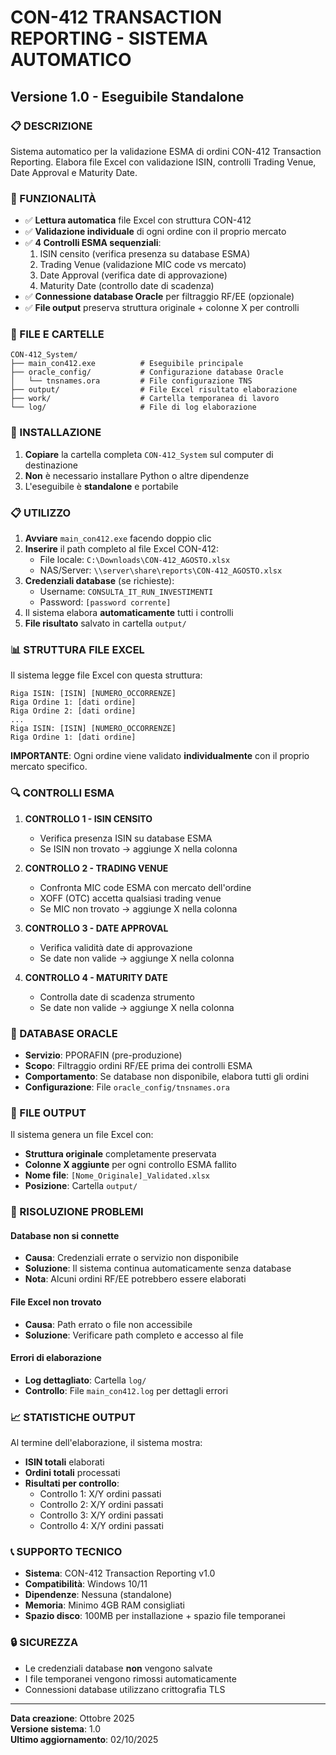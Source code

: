 # CON-412 TRANSACTION REPORTING - SISTEMA AUTOMATICO
## Versione 1.0 - Eseguibile Standalone

### 📋 DESCRIZIONE
Sistema automatico per la validazione ESMA di ordini CON-412 Transaction Reporting.
Elabora file Excel con validazione ISIN, controlli Trading Venue, Date Approval e Maturity Date.

### 🚀 FUNZIONALITÀ
- ✅ **Lettura automatica** file Excel con struttura CON-412
- ✅ **Validazione individuale** di ogni ordine con il proprio mercato
- ✅ **4 Controlli ESMA sequenziali**:
  1. ISIN censito (verifica presenza su database ESMA)
  2. Trading Venue (validazione MIC code vs mercato)
  3. Date Approval (verifica date di approvazione)
  4. Maturity Date (controllo date di scadenza)
- ✅ **Connessione database Oracle** per filtraggio RF/EE (opzionale)
- ✅ **File output** preserva struttura originale + colonne X per controlli

### 📁 FILE E CARTELLE
```
CON-412_System/
├── main_con412.exe          # Eseguibile principale
├── oracle_config/           # Configurazione database Oracle
│   └── tnsnames.ora         # File configurazione TNS
├── output/                  # File Excel risultato elaborazione
├── work/                    # Cartella temporanea di lavoro
└── log/                     # File di log elaborazione
```

### 🔧 INSTALLAZIONE
1. **Copiare** la cartella completa `CON-412_System` sul computer di destinazione
2. **Non** è necessario installare Python o altre dipendenze
3. L'eseguibile è **standalone** e portabile

### 📋 UTILIZZO
1. **Avviare** `main_con412.exe` facendo doppio clic
2. **Inserire** il path completo al file Excel CON-412:
   - File locale: `C:\Downloads\CON-412_AGOSTO.xlsx`
   - NAS/Server: `\\server\share\reports\CON-412_AGOSTO.xlsx`
3. **Credenziali database** (se richieste):
   - Username: `CONSULTA_IT_RUN_INVESTIMENTI`
   - Password: `[password corrente]`
4. Il sistema elabora **automaticamente** tutti i controlli
5. **File risultato** salvato in cartella `output/`

### 📊 STRUTTURA FILE EXCEL
Il sistema legge file Excel con questa struttura:
```
Riga ISIN: [ISIN] [NUMERO_OCCORRENZE]
Riga Ordine 1: [dati ordine]
Riga Ordine 2: [dati ordine]
...
Riga ISIN: [ISIN] [NUMERO_OCCORRENZE]
Riga Ordine 1: [dati ordine]
```

**IMPORTANTE**: Ogni ordine viene validato **individualmente** con il proprio mercato specifico.

### 🔍 CONTROLLI ESMA
1. **CONTROLLO 1 - ISIN CENSITO**
   - Verifica presenza ISIN su database ESMA
   - Se ISIN non trovato → aggiunge X nella colonna

2. **CONTROLLO 2 - TRADING VENUE**
   - Confronta MIC code ESMA con mercato dell'ordine
   - XOFF (OTC) accetta qualsiasi trading venue
   - Se MIC non trovato → aggiunge X nella colonna

3. **CONTROLLO 3 - DATE APPROVAL**
   - Verifica validità date di approvazione
   - Se date non valide → aggiunge X nella colonna

4. **CONTROLLO 4 - MATURITY DATE**
   - Controlla date di scadenza strumento
   - Se date non valide → aggiunge X nella colonna

### 💾 DATABASE ORACLE
- **Servizio**: PPORAFIN (pre-produzione)
- **Scopo**: Filtraggio ordini RF/EE prima dei controlli ESMA
- **Comportamento**: Se database non disponibile, elabora tutti gli ordini
- **Configurazione**: File `oracle_config/tnsnames.ora`

### 📄 FILE OUTPUT
Il sistema genera un file Excel con:
- **Struttura originale** completamente preservata
- **Colonne X aggiunte** per ogni controllo ESMA fallito
- **Nome file**: `[Nome_Originale]_Validated.xlsx`
- **Posizione**: Cartella `output/`

### 🐛 RISOLUZIONE PROBLEMI

#### Database non si connette
- **Causa**: Credenziali errate o servizio non disponibile
- **Soluzione**: Il sistema continua automaticamente senza database
- **Nota**: Alcuni ordini RF/EE potrebbero essere elaborati

#### File Excel non trovato
- **Causa**: Path errato o file non accessibile
- **Soluzione**: Verificare path completo e accesso al file

#### Errori di elaborazione
- **Log dettagliato**: Cartella `log/`
- **Controllo**: File `main_con412.log` per dettagli errori

### 📈 STATISTICHE OUTPUT
Al termine dell'elaborazione, il sistema mostra:
- **ISIN totali** elaborati
- **Ordini totali** processati
- **Risultati per controllo**:
  - Controllo 1: X/Y ordini passati
  - Controllo 2: X/Y ordini passati
  - Controllo 3: X/Y ordini passati
  - Controllo 4: X/Y ordini passati

### 📞 SUPPORTO TECNICO
- **Sistema**: CON-412 Transaction Reporting v1.0
- **Compatibilità**: Windows 10/11
- **Dipendenze**: Nessuna (standalone)
- **Memoria**: Minimo 4GB RAM consigliati
- **Spazio disco**: 100MB per installazione + spazio file temporanei

### 🔒 SICUREZZA
- Le credenziali database **non** vengono salvate
- I file temporanei vengono rimossi automaticamente
- Connessioni database utilizzano crittografia TLS

---
**Data creazione**: Ottobre 2025  
**Versione sistema**: 1.0  
**Ultimo aggiornamento**: 02/10/2025
